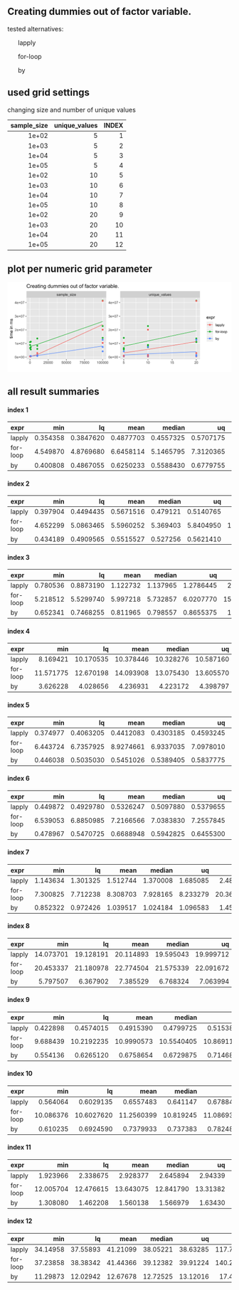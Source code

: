 ## Creating dummies out of factor variable.



tested alternatives:

<ul>
lapply</ul><ul>for-loop</ul><ul>by
</ul>


## used grid settings 

changing size and number of unique values


| sample_size| unique_values| INDEX|
|-----------:|-------------:|-----:|
|       1e+02|             5|     1|
|       1e+03|             5|     2|
|       1e+04|             5|     3|
|       1e+05|             5|     4|
|       1e+02|            10|     5|
|       1e+03|            10|     6|
|       1e+04|            10|     7|
|       1e+05|            10|     8|
|       1e+02|            20|     9|
|       1e+03|            20|    10|
|       1e+04|            20|    11|
|       1e+05|            20|    12|


## plot per numeric grid parameter 

![](
benchmark_grid_num.png
)



##  all result summaries 

#### index 1

|expr     |      min|        lq|      mean|    median|        uq|       max| neval|
|:--------|--------:|---------:|---------:|---------:|---------:|---------:|-----:|
|lapply   | 0.354358| 0.3847620| 0.4877703| 0.4557325| 0.5707175|  0.773833|   100|
|for-loop | 4.549870| 4.8769680| 6.6458114| 5.1465795| 7.3120365| 62.734235|   100|
|by       | 0.400808| 0.4867055| 0.6250233| 0.5588430| 0.6779755|  2.893741|   100|


#### index 2

|expr     |      min|        lq|      mean|   median|        uq|       max| neval|
|:--------|--------:|---------:|---------:|--------:|---------:|---------:|-----:|
|lapply   | 0.397904| 0.4494435| 0.5671516| 0.479121| 0.5140765|  7.186828|   100|
|for-loop | 4.652299| 5.0863465| 5.5960252| 5.369403| 5.8404950| 12.529287|   100|
|by       | 0.434189| 0.4909565| 0.5515527| 0.527256| 0.5621410|  1.111842|   100|


#### index 3

|expr     |      min|        lq|     mean|   median|        uq|       max| neval|
|:--------|--------:|---------:|--------:|--------:|---------:|---------:|-----:|
|lapply   | 0.780536| 0.8873190| 1.122732| 1.137965| 1.2786445|  2.080322|   100|
|for-loop | 5.218512| 5.5299740| 5.997218| 5.732857| 6.0207770| 15.143380|   100|
|by       | 0.652341| 0.7468255| 0.811965| 0.798557| 0.8655375|  1.112169|   100|


#### index 4

|expr     |       min|        lq|      mean|    median|        uq|       max| neval|
|:--------|---------:|---------:|---------:|---------:|---------:|---------:|-----:|
|lapply   |  8.169421| 10.170535| 10.378446| 10.328276| 10.587160| 11.683741|   100|
|for-loop | 11.571775| 12.670198| 14.093908| 13.075430| 13.605570| 69.426711|   100|
|by       |  3.626228|  4.028656|  4.236931|  4.223172|  4.398797|  5.932503|   100|


#### index 5

|expr     |      min|        lq|      mean|    median|        uq|        max| neval|
|:--------|--------:|---------:|---------:|---------:|---------:|----------:|-----:|
|lapply   | 0.374977| 0.4063205| 0.4412083| 0.4303185| 0.4593245|   0.639967|   100|
|for-loop | 6.443724| 6.7357925| 8.9274661| 6.9337035| 7.0978010| 186.862406|   100|
|by       | 0.446038| 0.5035030| 0.5451026| 0.5389405| 0.5837775|   0.703155|   100|


#### index 6

|expr     |      min|        lq|      mean|    median|        uq|       max| neval|
|:--------|--------:|---------:|---------:|---------:|---------:|---------:|-----:|
|lapply   | 0.449872| 0.4929780| 0.5326247| 0.5097880| 0.5379655|  0.950582|   100|
|for-loop | 6.539053| 6.8850985| 7.2166566| 7.0383830| 7.2557845| 13.831847|   100|
|by       | 0.478967| 0.5470725| 0.6688948| 0.5942825| 0.6455300|  7.325783|   100|


#### index 7

|expr     |      min|       lq|     mean|   median|       uq|       max| neval|
|:--------|--------:|--------:|--------:|--------:|--------:|---------:|-----:|
|lapply   | 1.143634| 1.301325| 1.512744| 1.370008| 1.685085|  2.482319|   100|
|for-loop | 7.300825| 7.712238| 8.308703| 7.928165| 8.233279| 20.365252|   100|
|by       | 0.852322| 0.972426| 1.039517| 1.024184| 1.096583|  1.455827|   100|


#### index 8

|expr     |       min|        lq|      mean|    median|        uq|      max| neval|
|:--------|---------:|---------:|---------:|---------:|---------:|--------:|-----:|
|lapply   | 14.073701| 19.128191| 20.114893| 19.595043| 19.999712| 79.75116|   100|
|for-loop | 20.453337| 21.180978| 22.774504| 21.575339| 22.091672| 80.70636|   100|
|by       |  5.797507|  6.367902|  7.385529|  6.768324|  7.063994| 67.60026|   100|


#### index 9

|expr     |      min|         lq|       mean|     median|         uq|       max| neval|
|:--------|--------:|----------:|----------:|----------:|----------:|---------:|-----:|
|lapply   | 0.422898|  0.4574015|  0.4915390|  0.4799725|  0.5153800|  0.653525|   100|
|for-loop | 9.688439| 10.2192235| 10.9990573| 10.5540405| 10.8691150| 19.302067|   100|
|by       | 0.554136|  0.6265120|  0.6758654|  0.6729875|  0.7146865|  0.916467|   100|


#### index 10

|expr     |       min|         lq|       mean|    median|         uq|       max| neval|
|:--------|---------:|----------:|----------:|---------:|----------:|---------:|-----:|
|lapply   |  0.564064|  0.6029135|  0.6557483|  0.641147|  0.6788435|  1.037697|   100|
|for-loop | 10.086376| 10.6027620| 11.2560399| 10.819245| 11.0869370| 19.980270|   100|
|by       |  0.610235|  0.6924590|  0.7379933|  0.737383|  0.7824885|  0.925900|   100|


#### index 11

|expr     |       min|        lq|      mean|    median|       uq|      max| neval|
|:--------|---------:|---------:|---------:|---------:|--------:|--------:|-----:|
|lapply   |  1.923966|  2.338675|  2.928377|  2.645894|  2.94339| 18.69756|   100|
|for-loop | 12.005704| 12.476615| 13.643075| 12.841790| 13.31382| 32.14866|   100|
|by       |  1.308080|  1.462208|  1.560138|  1.566979|  1.63430|  2.12709|   100|


#### index 12

|expr     |      min|       lq|     mean|   median|       uq|       max| neval|
|:--------|--------:|--------:|--------:|--------:|--------:|---------:|-----:|
|lapply   | 34.14958| 37.55893| 41.21099| 38.05221| 38.63285| 117.77447|   100|
|for-loop | 37.23858| 38.38342| 41.44366| 39.12382| 39.91224| 140.28675|   100|
|by       | 11.29873| 12.02942| 12.67678| 12.72525| 13.12016|  17.42433|   100|


